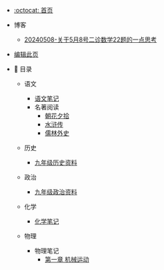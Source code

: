 * [:octocat: 首页](/README)
* 博客
  * [20240508-关于5月8号二诊数学22题的一点思考](/md/blogs/20240508-22)
* [编辑此页](/md/edit.md)
* :memo: 目录

  * 语文

    * [语文笔记](/md/Chinese/语文笔记.md)
    * 名著阅读
      * [朝花夕拾](/md/Chinese/ZhaoHuaXiShi.md)
      * [水浒传](/md/Chinese/水浒传.md)
      * [儒林外史](/md/Chinese/儒林外史.md)

  * 历史
    * [九年级历史资料](/md/history/九年级历史资料.md)

  * 政治
    * [九年级政治资料](/md/politics/九年级政治资料.md)

  * 化学
    * [化学笔记](/md/chemistry/化学笔记.md)
  * 物理
    * 物理笔记
      * [第一章 机械运动](/md/physics/第一章-机械运动.md)